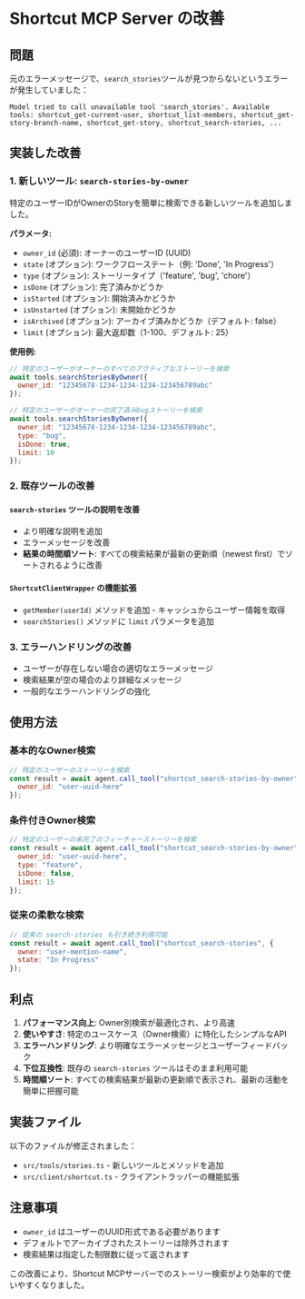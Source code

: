 # Shortcut MCP Server の改善

## 問題

元のエラーメッセージで、`search_stories`ツールが見つからないというエラーが発生していました：

```
Model tried to call unavailable tool 'search_stories'. Available tools: shortcut_get-current-user, shortcut_list-members, shortcut_get-story-branch-name, shortcut_get-story, shortcut_search-stories, ...
```

## 実装した改善

### 1. 新しいツール: `search-stories-by-owner`

特定のユーザーIDがOwnerのStoryを簡単に検索できる新しいツールを追加しました。

**パラメータ:**
- `owner_id` (必須): オーナーのユーザーID (UUID)
- `state` (オプション): ワークフローステート（例: 'Done', 'In Progress'）
- `type` (オプション): ストーリータイプ（'feature', 'bug', 'chore'）
- `isDone` (オプション): 完了済みかどうか
- `isStarted` (オプション): 開始済みかどうか
- `isUnstarted` (オプション): 未開始かどうか
- `isArchived` (オプション): アーカイブ済みかどうか（デフォルト: false）
- `limit` (オプション): 最大返却数（1-100、デフォルト: 25）

**使用例:**
```javascript
// 特定のユーザーがオーナーのすべてのアクティブなストーリーを検索
await tools.searchStoriesByOwner({
  owner_id: "12345678-1234-1234-1234-123456789abc"
});

// 特定のユーザーがオーナーの完了済みbugストーリーを検索
await tools.searchStoriesByOwner({
  owner_id: "12345678-1234-1234-1234-123456789abc",
  type: "bug",
  isDone: true,
  limit: 10
});
```

### 2. 既存ツールの改善

#### `search-stories` ツールの説明を改善
- より明確な説明を追加
- エラーメッセージを改善
- **結果の時間順ソート**: すべての検索結果が最新の更新順（newest first）でソートされるように改善

#### `ShortcutClientWrapper` の機能拡張
- `getMember(userId)` メソッドを追加 - キャッシュからユーザー情報を取得
- `searchStories()` メソッドに `limit` パラメータを追加

### 3. エラーハンドリングの改善

- ユーザーが存在しない場合の適切なエラーメッセージ
- 検索結果が空の場合のより詳細なメッセージ
- 一般的なエラーハンドリングの強化

## 使用方法

### 基本的なOwner検索
```javascript
// 特定のユーザーのストーリーを検索
const result = await agent.call_tool("shortcut_search-stories-by-owner", {
  owner_id: "user-uuid-here"
});
```

### 条件付きOwner検索
```javascript
// 特定のユーザーの未完了のフィーチャーストーリーを検索
const result = await agent.call_tool("shortcut_search-stories-by-owner", {
  owner_id: "user-uuid-here",
  type: "feature",
  isDone: false,
  limit: 15
});
```

### 従来の柔軟な検索
```javascript
// 従来の search-stories も引き続き利用可能
const result = await agent.call_tool("shortcut_search-stories", {
  owner: "user-mention-name",
  state: "In Progress"
});
```

## 利点

1. **パフォーマンス向上**: Owner別検索が最適化され、より高速
2. **使いやすさ**: 特定のユースケース（Owner検索）に特化したシンプルなAPI
3. **エラーハンドリング**: より明確なエラーメッセージとユーザーフィードバック
4. **下位互換性**: 既存の `search-stories` ツールはそのまま利用可能
5. **時間順ソート**: すべての検索結果が最新の更新順で表示され、最新の活動を簡単に把握可能

## 実装ファイル

以下のファイルが修正されました：

- `src/tools/stories.ts` - 新しいツールとメソッドを追加
- `src/client/shortcut.ts` - クライアントラッパーの機能拡張

## 注意事項

- `owner_id` はユーザーのUUID形式である必要があります
- デフォルトでアーカイブされたストーリーは除外されます
- 検索結果は指定した制限数に従って返されます

この改善により、Shortcut MCPサーバーでのストーリー検索がより効率的で使いやすくなりました。
